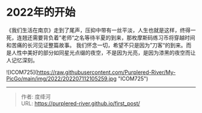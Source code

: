 # 2022年的开始


《我们生活在南京》走到了尾声，压抑中带有一丝平淡，人生也就是这样，终得一死，连翘还需要背负着”老师“之名等待半夏的到来，那枚摩斯码练习币将穿越时间和苦痛的长河见证整篇故事。 我们怀念一切，希望不只是因为”刀客“的到来。而是人性中美好的部分如同星光点缀的夜空，不是因为光亮，是因为漆黑的夜空而让人记忆深刻。



![ICOM725](https://raw.githubusercontent.com/Purplered-River/My-PicGo/main/img/2022/202207112105259.jpg &#34;ICOM725&#34;)



---

> 作者: 度绛河  
> URL: https://purplered-river.github.io/first_post/  

